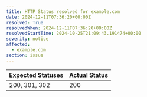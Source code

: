 ```yaml
---
title: HTTP Status resolved for example.com
date: 2024-12-11T07:36:20+00:00Z
resolved: True
resolvedWhen: 2024-12-11T07:36:20+00:00Z
resolvedStartTime: 2024-10-25T21:09:43.191474+00:00
severity: notice
affected:
  - example.com
section: issue
---
```


| Expected Statuses | Actual Status  |
|-------------------|----------------|
| 200, 301, 302 | 200 |
